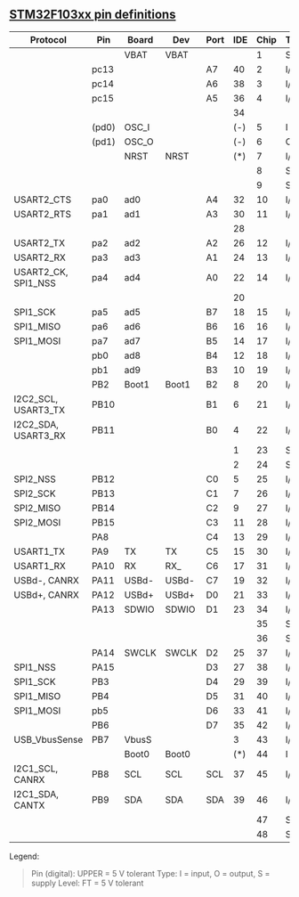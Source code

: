 ## [STM32F103xx pin definitions](https://www.lcsc.com/datasheet/lcsc_datasheet_2302211130_STMicroelectronics-STM32F103C8T6_C8734.pdf)

| Protocol            | Pin   | Board | Dev   | Port | IDE | Chip | Type | Level | Function   | Alternate                          Remap              |
| ------------------- | ----- | ----- | ----- | ---- | --- | ---- | ---- | ----- | ---------- | ----------------------------------------------------- |
|                     |       | VBAT  | VBAT  |      |     | 1    | S    |       | VBAT       |                                                       |
|                     | pc13  |       |       | A7   | 40  | 2    | I/O  |       | PC13(6)    | TAMPER-RTC                                            |
|                     | pc14  |       |       | A6   | 38  | 3    | I/O  |       | PC14(6)    | OSC32_IN                                              |
|                     | pc15  |       |       | A5   | 36  | 4    | I/O  |       | PC15(6)    | OSC32_OUT                                             |
|                     |       |       |       |      | 34  |      |      |       |            | /* blue connector */                                  |
|                     | (pd0) | OSC_I |       |      | (-) | 5    | I    |       | OSC_IN     | PD0(7)                                                |
|                     | (pd1) | OSC_O |       |      | (-) | 6    | O    |       | OSC_OUT    | PD1(7)                                                |
|                     |       | NRST  | NRST  |      | (*) | 7    | I/O  |       | NRST       |                                                       |
|                     |       |       |       |      |     | 8    | S    |       | VSSA       |                                                       |
|                     |       |       |       |      |     | 9    | S    |       | VDDA       |                                                       |
| USART2_CTS          | pa0   | ad0   |       | A4   | 32  | 10   | I/O  |       | PA0        | WKUP/USART2_CTS(9)/ADC12_IN0/TIM2_CH1_ETR(9)          |
| USART2_RTS          | pa1   | ad1   |       | A3   | 30  | 11   | I/O  |       | PA1        | USART2_RTS(9)/ADC12_IN1/TIM2_CH2(9)                   |
|                     |       |       |       |      | 28  |      |      |       |            | /* cable select */                                    |
| USART2_TX           | pa2   | ad2   |       | A2   | 26  | 12   | I/O  |       | PA2        | USART2_TX(9)/ADC12_IN2/TIM2_CH3(9)                    |
| USART2_RX           | pa3   | ad3   |       | A1   | 24  | 13   | I/O  |       | PA3        | USART2_RX(9)/ADC12_IN3/TIM2_CH4(9)                    |
| USART2_CK, SPI1_NSS | pa4   | ad4   |       | A0   | 22  | 14   | I/O  |       | PA4        | SPI1_NSS(9)/USART2_CK(9)/ADC12_IN4                    |
|                     |       |       |       |      | 20  |      |      |       |            | /* mechanical key */                                  |
| SPI1_SCK            | pa5   | ad5   |       | B7   | 18  | 15   | I/O  |       | PA5        | SPI1_SCK(9)/ADC12_IN5                                 |
| SPI1_MISO           | pa6   | ad6   |       | B6   | 16  | 16   | I/O  |       | PA6        | SPI1_MISO(9)/ADC12_IN6/TIM3_CH1(9) TIM1_BKIN          |
| SPI1_MOSI           | pa7   | ad7   |       | B5   | 14  | 17   | I/O  |       | PA7        | SPI1_MOSI(9)/ADC12_IN7/TIM3_CH2(9) TIM1_CH1N          |
|                     | pb0   | ad8   |       | B4   | 12  | 18   | I/O  |       | PB0        | ADC12_IN8/TIM3_CH3(9)              TIM1_CH2N          |
|                     | pb1   | ad9   |       | B3   | 10  | 19   | I/O  |       | PB1        | ADC12_IN9/TIM3_CH4(9)              TIM1_CH3N          |
|                     | PB2   | Boot1 | Boot1 | B2   | 8   | 20   | I/O  | FT    | PB2/BOOT1  |                                                       |
| I2C2_SCL, USART3_TX | PB10  |       |       | B1   | 6   | 21   | I/O  | FT    | PB10       | I2C2_SCL/USART3_TX(9)              TIM2_CH3           |
| I2C2_SDA, USART3_RX | PB11  |       |       | B0   | 4   | 22   | I/O  | FT    | PB11       | I2C2_SDA/USART3_RX(9)              TIM2_CH4           |
|                     |       |       |       |      | 1   | 23   | S    |       | VSS_1      |                                                       |
|                     |       |       |       |      | 2   | 24   | S    |       | VDD_1      |                                                       |
| SPI2_NSS            | PB12  |       |       | C0   | 5   | 25   | I/O  | FT    | PB12       | SPI2_NSS/I2C2_SMBAl/USART3_CK(9)/TIM1_BKIN(9)         |
| SPI2_SCK            | PB13  |       |       | C1   | 7   | 26   | I/O  | FT    | PB13       | SPI2_SCK/USART3_CTS(9)/TIM1_CH1N(9)                   |
| SPI2_MISO           | PB14  |       |       | C2   | 9   | 27   | I/O  | FT    | PB14       | SPI2_MISO/USART3_RTS(9) TIM1_CH2N(9)                  |
| SPI2_MOSI           | PB15  |       |       | C3   | 11  | 28   | I/O  | FT    | PB15       | SPI2_MOSI/TIM1_CH3N(9)                                |
|                     | PA8   |       |       | C4   | 13  | 29   | I/O  | FT    | PA8        | USART1_CK/TIM1_CH1(9)/MCO                             |
| USART1_TX           | PA9   | TX    | TX    | C5   | 15  | 30   | I/O  | FT    | PA9        | USART1_TX(9)/TIM1_CH2(9)                              |
| USART1_RX           | PA10  | RX    | RX_   | C6   | 17  | 31   | I/O  | FT    | PA10       | USART1_RX(9)/TIM1_CH3(9)                              |
| USBd-, CANRX        | PA11  | USBd- | USBd- | C7   | 19  | 32   | I/O  | FT    | PA11       | USART1_CTS/CANRX(9)/USBDM/TIM1_CH4(9)                 |
| USBd+, CANRX        | PA12  | USBd+ | USBd+ | D0   | 21  | 33   | I/O  | FT    | PA12       | USART1_RTS/CANTX(9)/USBDP/TIM1_ETR(9)                 |
|                     | PA13  | SDWIO | SDWIO | D1   | 23  | 34   | I/O  | FT    | JTMS/SWDIO | PA13                                                  |
|                     |       |       |       |      |     | 35   | S    |       | VSS_2      |                                                       |
|                     |       |       |       |      |     | 36   | S    |       | VDD_2      |                                                       |
|                     | PA14  | SWCLK | SWCLK | D2   | 25  | 37   | I/O  | FT    | JTCK/SWCLK | PA14                                                  |
| SPI1_NSS            | PA15  |       |       | D3   | 27  | 38   | I/O  | FT    | JTDI       | TIM2_CH1_ETR/PA15/SPI1_NSS                            |
| SPI1_SCK            | PB3   |       |       | D4   | 29  | 39   | I/O  | FT    | JTDO       | TIM2_CH2/PB3 TRACESWO/SPI1_SCK                        |
| SPI1_MISO           | PB4   |       |       | D5   | 31  | 40   | I/O  | FT    | JNTRST     | TIM3_CH1/PB4/SPI1_MISO                                |
| SPI1_MOSI           | pb5   |       |       | D6   | 33  | 41   | I/O  |       | PB5        | I2C1_SMBAl                         TIM3_CH2/SPI1_MOSI |
|                     | PB6   |       |       | D7   | 35  | 42   | I/O  | FT    | PB6        | I2C1_SCL(9)/TIM4_CH1(9)            USART1_TX          |
| USB_VbusSense       | PB7   | VbusS |       |      | 3   | 43   | I/O  | FT    | PB7        | I2C1_SDA(9)/TIM4_CH2(9)            USART1_RX          |
|                     |       | Boot0 | Boot0 |      | (*) | 44   | I    |       | BOOT0      |                                                       |
| I2C1_SCL, CANRX     | PB8   | SCL   | SCL   | SCL  | 37  | 45   | I/O  | FT    | PB8        | TIM4_CH3(9)                        I2C1_SCL/CANRX     |
| I2C1_SDA, CANTX     | PB9   | SDA   | SDA   | SDA  | 39  | 46   | I/O  | FT    | PB9        | TIM4_CH4(9)                        I2C1_SDA/CANTX     |
|                     |       |       |       |      |     | 47   | S    |       | VSS_3      |                                                       |
|                     |       |       |       |      |     | 48   | S    |       | VDD_3      |                                                       |

Legend:
> Pin (digital): UPPER = 5 V tolerant
> Type: I = input, O = output, S = supply
> Level: FT = 5 V tolerant
